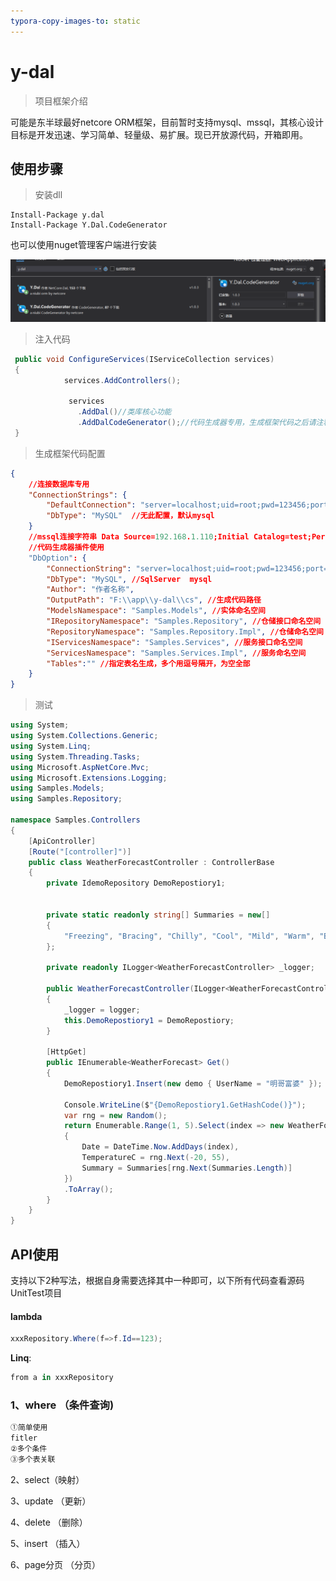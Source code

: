 ```yaml
---
typora-copy-images-to: static
---
```


# y-dal


> 项目框架介绍

可能是东半球最好netcore ORM框架，目前暂时支持mysql、mssql，其核心设计目标是开发迅速、学习简单、轻量级、易扩展。现已开放源代码，开箱即用。

## 





## 使用步骤

>安装dll

```
Install-Package y.dal
Install-Package Y.Dal.CodeGenerator 
```

也可以使用nuget管理客户端进行安装

![avatar](https://github.com/KenneyChen/y-dal/blob/main/static/nuget.y.dal.png)



> 注入代码

```c#
 public void ConfigureServices(IServiceCollection services)
 {
            services.AddControllers();

             services
               .AddDal()//类库核心功能
               .AddDalCodeGenerator();//代码生成器专用，生成框架代码之后请注释这段代码AddDalCodeGenerator; 
 }           
```



> 生成框架代码配置



```json
{
    //连接数据库专用
    "ConnectionStrings": {
        "DefaultConnection": "server=localhost;uid=root;pwd=123456;port=3306;database=test;sslmode=Preferred;",
        "DbType": "MySQL"  //无此配置，默认mysql
    }
    //mssql连接字符串 Data Source=192.168.1.110;Initial Catalog=test;Persist Security Info=True;User ID=test;Password=123456;MultipleActiveResultSets=True;App=EntityFramework;
    //代码生成器插件使用 
    "DbOption": {
        "ConnectionString": "server=localhost;uid=root;pwd=123456;port=3306;database=test;sslmode=Preferred;",
        "DbType": "MySQL", //SqlServer  mysql
        "Author": "作者名称",
        "OutputPath": "F:\\app\\y-dal\\cs", //生成代码路径
        "ModelsNamespace": "Samples.Models", //实体命名空间
        "IRepositoryNamespace": "Samples.Repository", //仓储接口命名空间
        "RepositoryNamespace": "Samples.Repository.Impl", //仓储命名空间
        "IServicesNamespace": "Samples.Services", //服务接口命名空间
        "ServicesNamespace": "Samples.Services.Impl", //服务命名空间
        "Tables":"" //指定表名生成，多个用逗号隔开，为空全部
    }
}

```



> 测试  



```c#
using System;
using System.Collections.Generic;
using System.Linq;
using System.Threading.Tasks;
using Microsoft.AspNetCore.Mvc;
using Microsoft.Extensions.Logging;
using Samples.Models;
using Samples.Repository;

namespace Samples.Controllers
{
    [ApiController]
    [Route("[controller]")]
    public class WeatherForecastController : ControllerBase
    {
        private IdemoRepository DemoRepostiory1;


        private static readonly string[] Summaries = new[]
        {
            "Freezing", "Bracing", "Chilly", "Cool", "Mild", "Warm", "Balmy", "Hot", "Sweltering", "Scorching"
        };

        private readonly ILogger<WeatherForecastController> _logger;

        public WeatherForecastController(ILogger<WeatherForecastController> logger, IdemoRepository DemoRepostiory)
        {
            _logger = logger;
            this.DemoRepostiory1 = DemoRepostiory;
        }

        [HttpGet]
        public IEnumerable<WeatherForecast> Get()
        {
            DemoRepostiory1.Insert(new demo { UserName = "明哥富婆" });

            Console.WriteLine($"{DemoRepostiory1.GetHashCode()}");
            var rng = new Random();
            return Enumerable.Range(1, 5).Select(index => new WeatherForecast
            {
                Date = DateTime.Now.AddDays(index),
                TemperatureC = rng.Next(-20, 55),
                Summary = Summaries[rng.Next(Summaries.Length)]
            })
            .ToArray();
        }
    }
}

```



## API使用

支持以下2种写法，根据自身需要选择其中一种即可，以下所有代码查看源码UnitTest项目

#### lambda

```c#
xxxRepository.Where(f=>f.Id==123);
```

**Linq**:

```c#
from a in xxxRepository
```



### 1、where （条件查询)

```c#
①简单使用
fitler
②多个条件
③多个表关联    
```



2、select（映射）



3、update （更新）



4、delete （删除）



5、insert （插入）



6、page分页 （分页）

